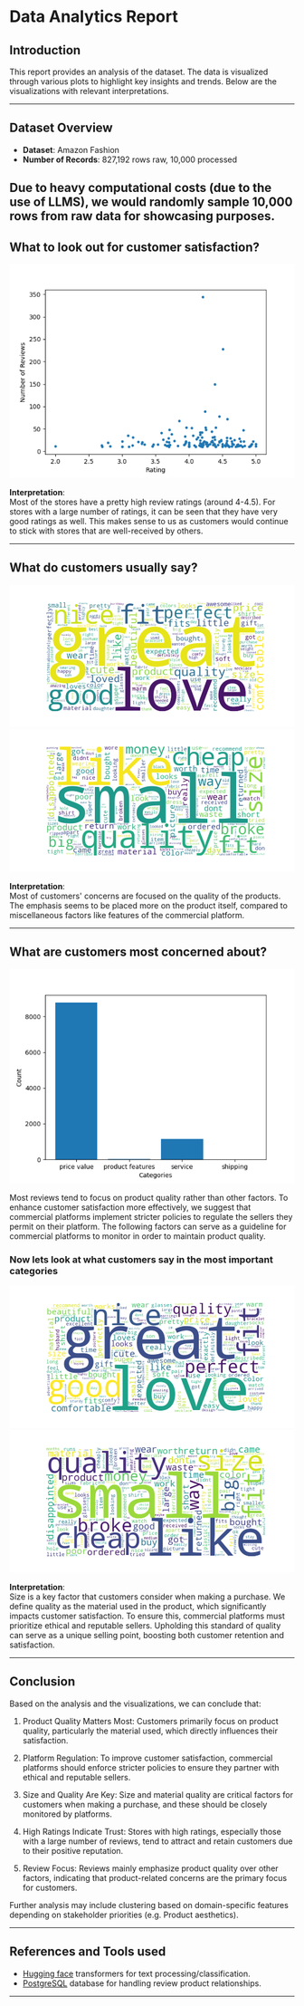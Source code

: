 # Data Analytics Report

## Introduction
This report provides an analysis of the dataset. The data is visualized through various plots to highlight key insights and trends. Below are the visualizations with relevant interpretations.

---

## Dataset Overview

- **Dataset**: Amazon Fashion
- **Number of Records**: 827,192 rows raw, 10,000 processed

Due to heavy computational costs (due to the use of LLMS), we would randomly sample 10,000 rows from raw data for showcasing purposes.
---

## What to look out for customer satisfaction?

![Rating vs Review count](./exports/rating_reviewcount.png)

**Interpretation**:  
Most of the stores have a pretty high review ratings (around 4-4.5). For stores with a large number of ratings, it can be seen that they have very good ratings as well. This makes sense to us as customers would continue to stick with stores that are well-received by others.

---

## What do customers usually say?

![Good generally](./exports/wordcloud_all_right.png)
![Bad generally](./exports/wordcloud_all_left.png)

**Interpretation**:  
Most of customers' concerns are focused on the quality of the products. The emphasis seems to be placed more on the product itself, compared to miscellaneous factors like features of the commercial platform.

---

## What are customers most concerned about?

![Reviews by category](./exports/reviews_by_categories.png)

Most reviews tend to focus on product quality rather than other factors. To enhance customer satisfaction more effectively, we suggest that commercial platforms implement stricter policies to regulate the sellers they permit on their platform. The following factors can serve as a guideline for commercial platforms to monitor in order to maintain product quality.

### Now lets look at what customers say in the most important categories
![PV Good](./exports/wordcloud_price_value_right.png)
![PV Bad](./exports/wordcloud_price_value_left.png)

**Interpretation**:  
Size is a key factor that customers consider when making a purchase. We define quality as the material used in the product, which significantly impacts customer satisfaction. To ensure this, commercial platforms must prioritize ethical and reputable sellers. Upholding this standard of quality can serve as a unique selling point, boosting both customer retention and satisfaction.

---

## Conclusion

Based on the analysis and the visualizations, we can conclude that:

1. Product Quality Matters Most: Customers primarily focus on product quality, particularly the material used, which directly influences their satisfaction.

2. Platform Regulation: To improve customer satisfaction, commercial platforms should enforce stricter policies to ensure they partner with ethical and reputable sellers.

3. Size and Quality Are Key: Size and material quality are critical factors for customers when making a purchase, and these should be closely monitored by platforms.

4. High Ratings Indicate Trust: Stores with high ratings, especially those with a large number of reviews, tend to attract and retain customers due to their positive reputation.

5. Review Focus: Reviews mainly emphasize product quality over other factors, indicating that product-related concerns are the primary focus for customers.

Further analysis may include clustering based on domain-specific features depending on stakeholder priorities (e.g. Product aesthetics).

---

## References and Tools used

- [Hugging face](https://huggingface.co/) transformers for text processing/classification.
- [PostgreSQL](https://www.postgresql.org/) database for handling review product relationships.

---

